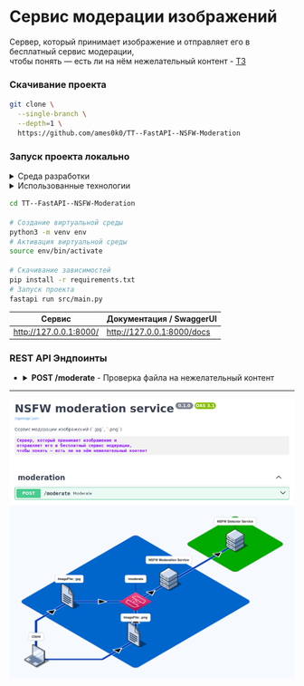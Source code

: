 # Сервис модерации изображений
Сервер, который принимает изображение и отправляет его в бесплатный сервис модерации,<br />
чтобы понять — есть ли на нём нежелательный контент - [ТЗ](./_readme/TestTask.pdf)

### Скачивание проекта
```bash
git clone \
  --single-branch \
  --depth=1 \
  https://github.com/ames0k0/TT--FastAPI--NSFW-Moderation
```

### Запуск проекта локально
<details>
  <summary>Среда разработки</summary>
  <pre>
uname -sori   # Linux 6.8.0-62-generic x86_64 GNU/Linux
python -V     # Python 3.12.8</pre>
</details>
<details>
  <summary>Использованные технологии</summary>

| Название | Ссылки                            |
| :--------: | :-----------------------------: |
| FastAPI  | https://fastapi.tiangolo.com      |
| Pydantic | https://docs.pydantic.dev/latest  |
| HTTPX    | https://www.python-httpx.org/     |
| Uvicorn  | https://www.uvicorn.org/          |

</details>

```bash
cd TT--FastAPI--NSFW-Moderation

# Создание виртуальной среды
python3 -m venv env
# Активация виртуальной среды
source env/bin/activate

# Скачивание зависимостей
pip install -r requirements.txt
# Запуск проекта
fastapi run src/main.py
```

| Сервис                        | Документация / SwaggerUI                  |
| ----------------------------- | ----------------------------------------- |
| http://127.0.0.1:8000/        | http://127.0.0.1:8000/docs                |

### REST API Эндпоинты

- <details>
  <summary><strong>POST /moderate</strong> - Проверка файла на нежелательный контент</summary>

  | Тело запроса    | Тип   | Описание          |
  | --------------- | ----- | ----------------- |
  | file            | Файл  | Файл для проверки |

  ```bash
  curl -X 'POST' \
    'http://127.0.0.1:8000/moderate' \
    -H 'accept: application/json' \
    -H 'Content-Type: multipart/form-data' \
    -F 'file=@./data/ok.jpg;type=image/jpeg'
  ```

  ```json
  {
    "status": "OK"
  }
  ```

  ```bash
  curl -X 'POST' \
    'http://127.0.0.1:8000/moderate' \
    -H 'accept: application/json' \
    -H 'Content-Type: multipart/form-data' \
    -F 'file=@./data/nsfw.jpg;type=image/jpeg'
  ```

  ```json
  {
    "status": "REJECTED",
    "reason": "NSFW Content"
  }
  ```
</details>

---

<p align="center">
  <img src="./_readme/rest-api.png" />
  <img src="./_readme/FossFLOW-Diagram.png" />
</p>
